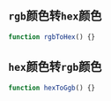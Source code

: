 ## `rgb`颜色转`hex`颜色

```js
function rgbToHex() {}
```

## `hex`颜色转`rgb`颜色

```js
function hexToGgb() {}
```
